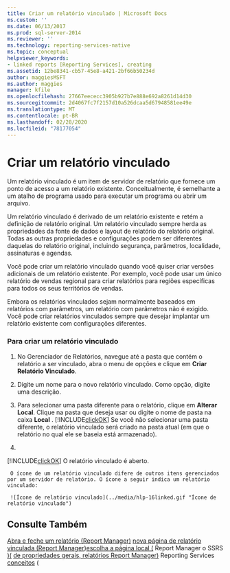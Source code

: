 ```yaml
---
title: Criar um relatório vinculado | Microsoft Docs
ms.custom: ''
ms.date: 06/13/2017
ms.prod: sql-server-2014
ms.reviewer: ''
ms.technology: reporting-services-native
ms.topic: conceptual
helpviewer_keywords:
- linked reports [Reporting Services], creating
ms.assetid: 12be8341-cb57-45e8-a421-2bf66b50234d
author: maggiesMSFT
ms.author: maggies
manager: kfile
ms.openlocfilehash: 27667eececc3905b927b7e888e692a8261d14d30
ms.sourcegitcommit: 2d4067fc7f2157d10a526dcaa5d67948581ee49e
ms.translationtype: MT
ms.contentlocale: pt-BR
ms.lasthandoff: 02/28/2020
ms.locfileid: "78177054"
---
```

# <a name="create-a-linked-report"></a>Criar um relatório vinculado
  Um relatório vinculado é um item de servidor de relatório que fornece um ponto de acesso a um relatório existente. Conceitualmente, é semelhante a um atalho de programa usado para executar um programa ou abrir um arquivo.

 Um relatório vinculado é derivado de um relatório existente e retém a definição de relatório original. Um relatório vinculado sempre herda as propriedades da fonte de dados e layout de relatório do relatório original. Todas as outras propriedades e configurações podem ser diferentes daquelas do relatório original, incluindo segurança, parâmetros, localidade, assinaturas e agendas.

 Você pode criar um relatório vinculado quando você quiser criar versões adicionais de um relatório existente. Por exemplo, você pode usar um único relatório de vendas regional para criar relatórios para regiões específicas para todos os seus territórios de vendas.

 Embora os relatórios vinculados sejam normalmente baseados em relatórios com parâmetros, um relatório com parâmetros não é exigido. Você pode criar relatórios vinculados sempre que desejar implantar um relatório existente com configurações diferentes.

### <a name="to-create-a-linked-report"></a>Para criar um relatório vinculado

1.  No Gerenciador de Relatórios, navegue até a pasta que contém o relatório a ser vinculado, abra o menu de opções e clique em **Criar Relatório Vinculado**.

2.  Digite um nome para o novo relatório vinculado. Como opção, digite uma descrição.

3.  Para selecionar uma pasta diferente para o relatório, clique em **Alterar Local**. Clique na pasta que deseja usar ou digite o nome de pasta na caixa **Local** . 
  [!INCLUDE[clickOK](../../../includes/clickok-md.md)] Se você não selecionar uma pasta diferente, o relatório vinculado será criado na pasta atual (em que o relatório no qual ele se baseia está armazenado).

4.  
  [!INCLUDE[clickOK](../../../includes/clickok-md.md)] O relatório vinculado é aberto.

     O ícone de um relatório vinculado difere de outros itens gerenciados por um servidor de relatório. O ícone a seguir indica um relatório vinculado:

     ![Ícone de relatório vinculado](../media/hlp-16linked.gif "Ícone de relatório vinculado")

## <a name="see-also"></a>Consulte Também
 [Abra e feche um relatório &#40;Report Manager&#41;](../reports/open-and-close-a-report-report-manager.md) [nova página de relatório vinculada &#40;Report Manager](../new-linked-report-page-report-manager.md)&#41;[escolha a página local &#40;](../choose-item-location-page-report-manager.md) Report Manager o SSRS [&#41;&#40;](../report-manager-ssrs-native-mode.md) [de propriedades gerais, relatórios Report Manager&#41;](../general-properties-page-reports-report-manager.md) Reporting Services [conceitos](../reporting-services-concepts-ssrs.md) &#40;


